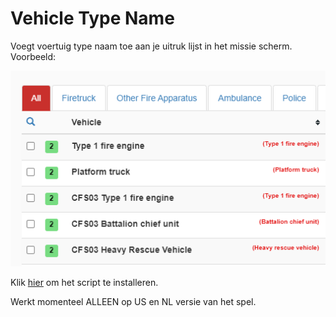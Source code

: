 # Vehicle Type Name
 Voegt voertuig type naam toe aan je uitruk lijst in het missie scherm.
Voorbeeld:
 
 ![Voorbeeld](images/example.png)
 
 Klik [hier](https://github.com/MisteryMan/vehicleTypeName/raw/master/vehicleTypeName.user.js) om het script te installeren.
 
 Werkt momenteel ALLEEN op US en NL versie van het spel.
